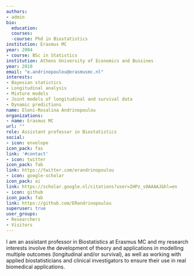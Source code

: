 ```yaml
---
authors:
- admin
bio: 
  education:
  courses:
  -course: Phd in Biostatistics
institution: Erasmus MC
year: 2004
- course: BSc in Statistics
institution: Athens University of Economics and Bussines
year: 2010
email: "e.andrinopoulou@erasmusmc.nl"
interests:
- Bayesian statistics
- Longitudinal analysis
- Mixture models
- Joint models of longitudinal and survival data
- Dynamic predictions
name: Eleni-Rosalina Andrinopoulou
organizations:
- name: Erasmus MC
url: ""
role: Assistant professor in Biostatistics
social:
- icon: envelope
icon_pack: fas
link: '#contact'
- icon: twitter
icon_pack: fab
link: https://twitter.com/erandrinopoulou
- icon: google-scholar
icon_pack: ai
link: https://scholar.google.nl/citations?user=IHPz_s0AAAAJ&hl=en
- icon: github
icon_pack: fab
link: https://github.com/ERandrinopoulou
superuser: true
user_groups:
- Researchers
- Visitors
---
```


I am an assistant professor in Biostatistics at Erasmus MC and my research interests involve the development of theory and applications in modelling multiple outcomes (longitudinal and/or survival), as well as working with applied biostatisticians and clinical investigators to ensure their use in real biomedical applications. 

